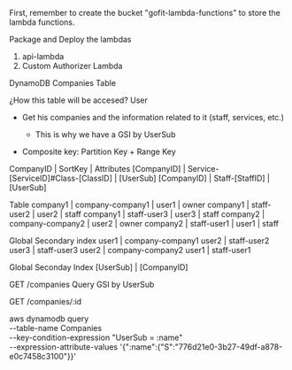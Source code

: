 First, remember to create the bucket "gofit-lambda-functions" to store the lambda functions.

Package and Deploy the lambdas

1. api-lambda 
2. Custom Authorizer Lambda


DynamoDB Companies Table

¿How this table will be accesed?
User 
 - Get his companies and the information related to it (staff, services, etc.)
    - This is why we have a GSI by UserSub
 


- Composite key: Partition Key + Range Key

CompanyID   |   SortKey   | Attributes
[CompanyID] | Service-[ServiceID]#Class-[ClassID] | [UserSub]
[CompanyID] | Staff-[StaffID] | [UserSub]

Table
company1 | company-company1 | user1 | owner
company1 | staff-user2 | user2 | staff
company1 | staff-user3 | user3 | staff
company2 | company-company2 | user2 | owner
company2 | staff-user1 | user1 | staff

Global Secondary index
user1 | company-company1 
user2 | staff-user2 
user3 | staff-user3 
user2 | company-company2 
user1 | staff-user1 



Global Seconday Index
[UserSub] | [CompanyID]

GET /companies
Query GSI by UserSub

GET /companies/:id



aws dynamodb query \
    --table-name Companies \
    --key-condition-expression "UserSub = :name" \
    --expression-attribute-values  '{":name":{"S":"776d21e0-3b27-49df-a878-e0c7458c3100"}}'